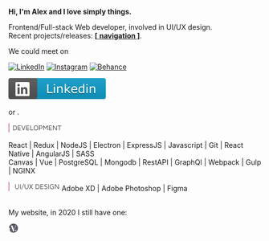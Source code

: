 **Hi, I'm Alex and I love simply things.**  

Frontend/Full-stack Web developer, involved in UI/UX design.  
Recent projects/releases: [**[** **navigation ]**](https://github.com/hadabr/navigation).  

We could meet on

[![LinkedIn](https://img.shields.io/badge/linkedin-%230077B5.svg?&style=for-the-badge&logo=linkedin&logoColor=white)][Linkedin] [![Instagram](https://img.shields.io/badge/instagram-%23FF0000.svg?&style=for-the-badge&logo=instagram&logoColor=white)][Instagram] [![Behance](https://img.shields.io/badge/behance-%231DA1F2.svg?&style=for-the-badge&logo=behance&logoColor=white)][Behance]  

[![Linkedin](https://raw.githubusercontent.com/hadabr/hadabr/737ebb4e1668f54f35a526fb42d93e5a3073d0f7/assets/linkedin.svg)][Linkedin]  

 or .   

<img src = "https://raw.githubusercontent.com/hadabr/hadabr/master/assets/DEV.png"/>  

React |
Redux | 
NodeJS | 
Electron | 
ExpressJS | 
Javascript | 
Git |
React Native | 
AngularJS | 
SASS    
Canvas | 
Vue | 
PostgreSQL | 
Mongodb |
RestAPI | 
GraphQl | 
Webpack | 
Gulp | 
NGINX    
  
<img src = "https://raw.githubusercontent.com/hadabr/hadabr/master/assets/ui.png"/>  
Adobe XD | 
Adobe Photoshop | 
Figma  

&nbsp;  
My website, in 2020 I still have one:   
[![brandband](https://raw.githubusercontent.com/hadabr/hadabr/master/assets/brandband-logo.png "brandband")](https://brandband.io/)  

   [linkedin]: <https://www.linkedin.com/in/alex-dovghii/>
   [instagram]: <https://www.instagram.com/pockethabr>
   [behance]: <https://www.behance.net/alexdovghi6c9c>
   [**navigation**]: <https://github.com/hadabr/navigation>
   [linkedin-logo]: https://raw.githubusercontent.com/MartinHeinz/MartinHeinz/master/linkedin-3-16.png 
